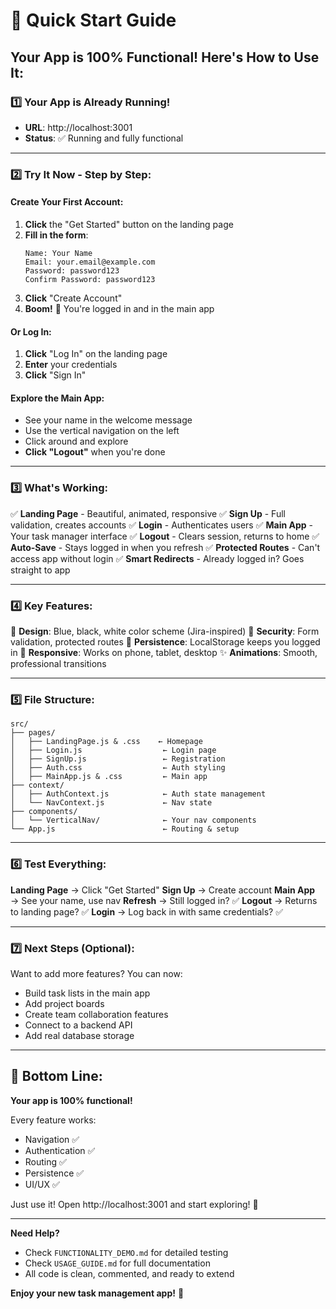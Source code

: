# 🚀 Quick Start Guide

## Your App is 100% Functional! Here's How to Use It:

### 1️⃣ Your App is Already Running!
- **URL**: http://localhost:3001
- **Status**: ✅ Running and fully functional

---

### 2️⃣ Try It Now - Step by Step:

#### Create Your First Account:
1. **Click** the "Get Started" button on the landing page
2. **Fill in the form**:
   ```
   Name: Your Name
   Email: your.email@example.com
   Password: password123
   Confirm Password: password123
   ```
3. **Click** "Create Account"
4. **Boom!** 🎉 You're logged in and in the main app

#### Or Log In:
1. **Click** "Log In" on the landing page
2. **Enter** your credentials
3. **Click** "Sign In"

#### Explore the Main App:
- See your name in the welcome message
- Use the vertical navigation on the left
- Click around and explore
- **Click "Logout"** when you're done

---

### 3️⃣ What's Working:

✅ **Landing Page** - Beautiful, animated, responsive
✅ **Sign Up** - Full validation, creates accounts
✅ **Login** - Authenticates users
✅ **Main App** - Your task manager interface
✅ **Logout** - Clears session, returns to home
✅ **Auto-Save** - Stays logged in when you refresh
✅ **Protected Routes** - Can't access app without login
✅ **Smart Redirects** - Already logged in? Goes straight to app

---

### 4️⃣ Key Features:

🎨 **Design**: Blue, black, white color scheme (Jira-inspired)
🔐 **Security**: Form validation, protected routes
💾 **Persistence**: LocalStorage keeps you logged in
📱 **Responsive**: Works on phone, tablet, desktop
✨ **Animations**: Smooth, professional transitions

---

### 5️⃣ File Structure:

```
src/
├── pages/
│   ├── LandingPage.js & .css    ← Homepage
│   ├── Login.js                  ← Login page
│   ├── SignUp.js                 ← Registration
│   ├── Auth.css                  ← Auth styling
│   ├── MainApp.js & .css         ← Main app
├── context/
│   ├── AuthContext.js            ← Auth state management
│   └── NavContext.js             ← Nav state
├── components/
│   └── VerticalNav/              ← Your nav components
└── App.js                        ← Routing & setup
```

---

### 6️⃣ Test Everything:

**Landing Page** → Click "Get Started"
**Sign Up** → Create account
**Main App** → See your name, use nav
**Refresh** → Still logged in? ✅
**Logout** → Returns to landing page? ✅
**Login** → Log back in with same credentials? ✅

---

### 7️⃣ Next Steps (Optional):

Want to add more features? You can now:
- Build task lists in the main app
- Add project boards
- Create team collaboration features
- Connect to a backend API
- Add real database storage

---

## 🎯 Bottom Line:

**Your app is 100% functional!** 

Every feature works:
- Navigation ✅
- Authentication ✅  
- Routing ✅
- Persistence ✅
- UI/UX ✅

Just use it! Open http://localhost:3001 and start exploring! 🚀

---

**Need Help?**
- Check `FUNCTIONALITY_DEMO.md` for detailed testing
- Check `USAGE_GUIDE.md` for full documentation
- All code is clean, commented, and ready to extend

**Enjoy your new task management app!** 🎉
